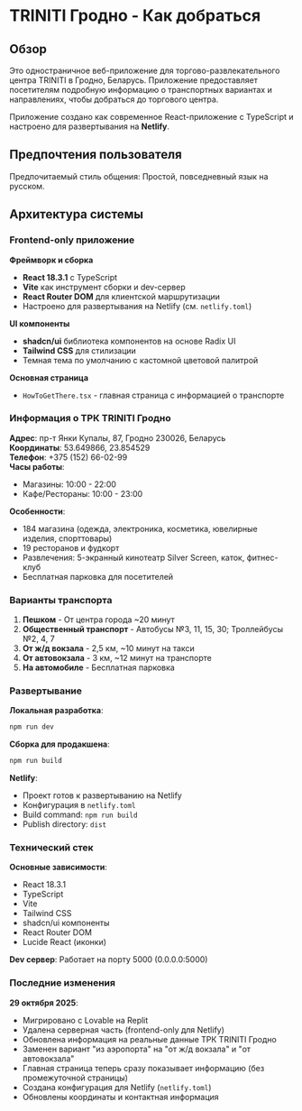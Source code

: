 # TRINITI Гродно - Как добраться

## Обзор

Это одностраничное веб-приложение для торгово-развлекательного центра TRINITI в Гродно, Беларусь. Приложение предоставляет посетителям подробную информацию о транспортных вариантах и направлениях, чтобы добраться до торгового центра.

Приложение создано как современное React-приложение с TypeScript и настроено для развертывания на **Netlify**.

## Предпочтения пользователя

Предпочитаемый стиль общения: Простой, повседневный язык на русском.

## Архитектура системы

### Frontend-only приложение

**Фреймворк и сборка**
- **React 18.3.1** с TypeScript
- **Vite** как инструмент сборки и dev-сервер
- **React Router DOM** для клиентской маршрутизации
- Настроено для развертывания на Netlify (см. `netlify.toml`)

**UI компоненты**
- **shadcn/ui** библиотека компонентов на основе Radix UI
- **Tailwind CSS** для стилизации
- Темная тема по умолчанию с кастомной цветовой палитрой

**Основная страница**
- `HowToGetThere.tsx` - главная страница с информацией о транспорте

### Информация о ТРК TRINITI Гродно

**Адрес**: пр-т Янки Купалы, 87, Гродно 230026, Беларусь  
**Координаты**: 53.649866, 23.854529  
**Телефон**: +375 (152) 66-02-99  
**Часы работы**:
- Магазины: 10:00 - 22:00
- Кафе/Рестораны: 10:00 - 23:00

**Особенности**:
- 184 магазина (одежда, электроника, косметика, ювелирные изделия, спорттовары)
- 19 ресторанов и фудкорт
- Развлечения: 5-экранный кинотеатр Silver Screen, каток, фитнес-клуб
- Бесплатная парковка для посетителей

### Варианты транспорта

1. **Пешком** - От центра города ~20 минут
2. **Общественный транспорт** - Автобусы №3, 11, 15, 30; Троллейбусы №2, 4, 7
3. **От ж/д вокзала** - 2,5 км, ~10 минут на такси
4. **От автовокзала** - 3 км, ~12 минут на транспорте
5. **На автомобиле** - Бесплатная парковка

### Развертывание

**Локальная разработка**:
```bash
npm run dev
```

**Сборка для продакшена**:
```bash
npm run build
```

**Netlify**:
- Проект готов к развертыванию на Netlify
- Конфигурация в `netlify.toml`
- Build command: `npm run build`
- Publish directory: `dist`

### Технический стек

**Основные зависимости**:
- React 18.3.1
- TypeScript
- Vite
- Tailwind CSS
- shadcn/ui компоненты
- React Router DOM
- Lucide React (иконки)

**Dev сервер**: Работает на порту 5000 (0.0.0.0:5000)

### Последние изменения

**29 октября 2025**:
- Мигрировано с Lovable на Replit
- Удалена серверная часть (frontend-only для Netlify)
- Обновлена информация на реальные данные ТРК TRINITI Гродно
- Заменен вариант "из аэропорта" на "от ж/д вокзала" и "от автовокзала"
- Главная страница теперь сразу показывает информацию (без промежуточной страницы)
- Создана конфигурация для Netlify (`netlify.toml`)
- Обновлены координаты и контактная информация
